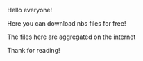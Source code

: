 Hello everyone!

Here you can download nbs files for free!

The files here are aggregated on the internet

Thank for reading!
